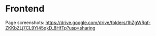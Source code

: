 # Frontend

Page screenshots: https://drive.google.com/drive/folders/1hZgWRqf-ZKKbZLj7CL9Yl45qkD_8HfTp?usp=sharing
